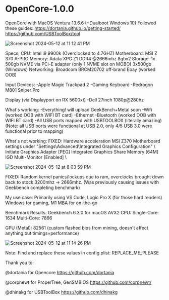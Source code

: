 # OpenCore-1.0.0
OpenCore with MacOS Ventura 13.6.6 (+Dualboot Windows 10)
Followed these guides: 
https://dortania.github.io/getting-started/
https://github.com/USBToolBox/tool

![Screenshot 2024-05-12 at 11 12 41 PM](https://github.com/jiracipika/OpenCore-1.0.0/assets/74633726/7cf5199f-aae6-472a-9a38-d085152506d6)


Specs:
CPU: Intel i9 9900k (Overclocked to 4.7GHZ)
Motherboard: MSI Z 370 A-PRO
Memory: Adata XPG Z1 DDR4 @2666mhz 8gbx2
Storage: 
1x 500gb NVME via PCi-E adapter (only 1 NVME slot on MOBO)
3x500gb (Windows)
Networking:
Broadcom BRCM20702 off-brand Ebay (worked OOB)

Input Devices: 
-Apple Magic Trackpad 2
-Gaming Keyboard
-Redragon M801 Sniper Pro

Display (via Displayport on RX 5600xt)
-Dell 27inch 1080p@280hz

What's working:
-Everything! will upload GeekBench+Metal soon
-Wifi (worked OOB with WIFI BT card)
-Ethernet
-Bluetooth (worked OOB with WIFI BT card)
-All USB ports mapped with USBTOOLBOX (literally amazing)
(Note: all USB ports were functional at USB 2.0, only 4/5 USB 3.0 were functional prior to mapping) 

What's not working:
FIXED: Hardware acceleration
MSI Z370 Motherboard settings under "Settings\Advanced\Integrated Graphics Configuration"
\\
Initiate Graphics Adapter [PEG]
Integrated Graphics Share Memory [64M]
IGD Multi-Monitor [Enabled]
\\

![Screenshot 2024-05-12 at 8 03 59 PM](https://github.com/jiracipika/OpenCore-1.0.0/assets/74633726/1fc2d537-6283-4881-b737-53de41351f4d)

FIXED: Random kernel panics/lockups due to ram, overclocks brought down back to stock 3200mhz -> 2666mhz. (Was previously causing issues with Geekbench completing benchmark)

My use case:
Primarily using VS Code, Logic Pro X (for those hard renders)
Windows for gaming, M1 MBA for on-the-go

Benchmark Results:
Geekbench 6.3.0 for macOS AVX2
CPU: 
Single-Core: 1634
Multi-Core: 7866

GPU (Metal): 82561 (custom flashed bios from mining, doesn't affect anything but timings=performance)

![Screenshot 2024-05-12 at 11 14 26 PM](https://github.com/jiracipika/OpenCore-1.0.0/assets/74633726/27000ac1-3e58-4210-a6ab-7aa5ff7214aa)

Note: Find and replace these values in config.plist:
REPLACE_ME_PLEASE

Thank you to:

@dortania for Opencore
https://github.com/dortania

@corpnewt for ProperTree, GenSMBIOS
https://github.com/corpnewt/

@dhinakg for USBToolBox
https://github.com/dhinakg
